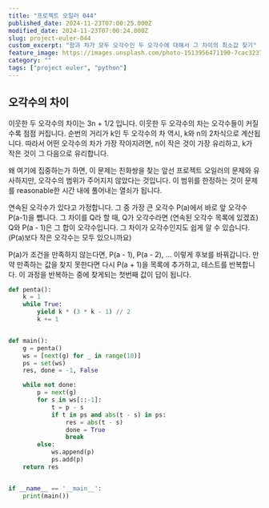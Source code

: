 ```yaml
---
title: "프로젝트 오일러 044"
published_date: 2024-11-23T07:00:25.000Z
modified_date: 2024-11-23T07:00:24.000Z
slug: project-euler-044
custom_excerpt: "함과 차가 모두 오각수인 두 오각수에 대해서 그 차이의 최소값 찾기"
feature_image: https://images.unsplash.com/photo-1513956471190-7cac323728b0?crop=entropy&cs=tinysrgb&fit=max&fm=jpg&ixid=M3wxMTc3M3wwfDF8c2VhcmNofDd8fHBlbnRhZ29ufGVufDB8fHx8MTczMjExNzM5N3ww&ixlib=rb-4.0.3&q=80&w=2000
category: ""
tags: ["project euler", "python"]
---
```



## 오각수의 차이

이웃한 두 오각수의 차이는 3n + 1/2 입니다. 이웃한 두 오각수의 차는 오각수들이 커질수록 점점 커집니다. 순번의 거리가 k인 두
오각수의 차 역시, k와 n의 2차식으로 계산됩니다. 따라서 어떤 오각수의 차가 가장 작아지려면, n이 작은 것이 가장 유리하고, k가 작은
것이 그 다음으로 유리합니다.

왜 여기에 집중하는가 하면, 이 문제는 친화쌍을 찾는 앞선 프로젝트 오일러의 문제와 유사하지만, 오각수의 범위가 주어지지 않았다는 것입니다.
이 범위를 한정하는 것이 문제를 reasonable한 시간 내에 풀어내는 열쇠가 됩니다.

연속된 오각수가 있다고 가정합니다. 그 중 가장 큰 오각수 P(a)에서 바로 앞 오각수 P(a-1)을 뺍니다. 그 차이를 Q라 할 때, Q가
오각수라면 (연속된 오각수 목록에 있겠죠) Q와 P(a - 1)은 그 합이 오각수입니다. 그 차이가 오각수인지도 쉽게 알 수 있습니다.
(P(a)보다 작은 오각수는 모두 있으니까요)

P(a)가 조건을 만족하지 않는다면, P(a - 1), P(a - 2), ... 이렇게 후보를 바꿔갑니다. 만약 만족하는 값을 찾지 못한다면
다시 P(a + 1)을 목록에 추가하고, 테스트를 반복합니다. 이 과정을 반복하는 중에 찾게되는 첫번째 값이 답이 됩니다.

```python
def penta():
    k = 1
    while True:
        yield k * (3 * k - 1) // 2
        k += 1


def main():
    g = penta()
    ws = [next(g) for _ in range(10)]
    ps = set(ws)
    res, done = -1, False

    while not done:
        p = next(g)
        for s in ws[::-1]:
            t = p - s
            if t in ps and abs(t - s) in ps:
                res = abs(t - s)
                done = True
                break
        else:
            ws.append(p)
            ps.add(p)
    return res


if __name__ == '__main__':
    print(main())
```